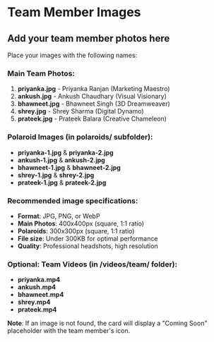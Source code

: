 # Team Member Images

## Add your team member photos here

Place your images with the following names:

### Main Team Photos:
1. **priyanka.jpg** - Priyanka Ranjan (Marketing Maestro)
2. **ankush.jpg** - Ankush Chaudhary (Visual Visionary)
3. **bhawneet.jpg** - Bhawneet Singh (3D Dreamweaver)
4. **shrey.jpg** - Shrey Sharma (Digital Dynamo)
5. **prateek.jpg** - Prateek Balara (Creative Chameleon)

### Polaroid Images (in polaroids/ subfolder):
- **priyanka-1.jpg** & **priyanka-2.jpg**
- **ankush-1.jpg** & **ankush-2.jpg**
- **bhawneet-1.jpg** & **bhawneet-2.jpg**
- **shrey-1.jpg** & **shrey-2.jpg**
- **prateek-1.jpg** & **prateek-2.jpg**

### Recommended image specifications:
- **Format**: JPG, PNG, or WebP
- **Main Photos**: 400x400px (square, 1:1 ratio)
- **Polaroids**: 300x300px (square, 1:1 ratio)
- **File size**: Under 300KB for optimal performance
- **Quality**: Professional headshots, high resolution

### Optional: Team Videos (in /videos/team/ folder):
- **priyanka.mp4**
- **ankush.mp4**
- **bhawneet.mp4**
- **shrey.mp4**
- **prateek.mp4**

**Note**: If an image is not found, the card will display a "Coming Soon" placeholder with the team member's icon.
